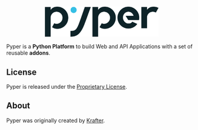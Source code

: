 <p align="center"><a href="https://github.com/pypercc" target="_blank">
    <img src="doc/images/logo.svg" width="300">
</a></p>

Pyper is a **Python Platform** to build Web and API Applications with a set of reusable **addons**.

License
-------

Pyper is released under the [Proprietary License][1].

About
-----

Pyper was originally created by [Krafter][2].

[1]: LICENSE
[2]: https://krafter.io

